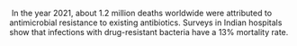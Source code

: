  In the year 2021, about 1.2 million deaths worldwide were attributed to antimicrobial resistance to existing antibiotics. Surveys in Indian hospitals show that infections with drug-resistant bacteria have a 13% mortality rate.
